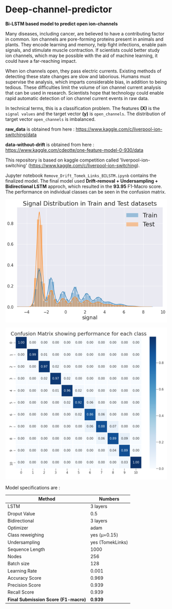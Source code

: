# Deep-channel-predictor
**Bi-LSTM based model to predict open ion-channels**

Many diseases, including cancer, are believed to have a contributing factor in common. Ion channels are pore-forming proteins present in animals and plants. They encode learning and memory, help fight infections, enable pain signals, and stimulate muscle contraction. If scientists could better study ion channels, which may be possible with the aid of machine learning, it could have a far-reaching impact.

When ion channels open, they pass electric currents. Existing methods of detecting these state changes are slow and laborious. Humans must supervise the analysis, which imparts considerable bias, in addition to being tedious. These difficulties limit the volume of ion channel current analysis that can be used in research. Scientists hope that technology could enable rapid automatic detection of ion channel current events in raw data.

In technical terms, this is a classification problem. The features **(X)** is the `signal values` and the target vector **(y)** is `open_channels`. The distribution of target vector `open_channels` is imbalanced. 

**raw_data** is obtained from here : https://www.kaggle.com/c/liverpool-ion-switching/data

**data-without-drift** is obtained from here : https://www.kaggle.com/cdeotte/one-feature-model-0-930/data

This repository is based on kaggle competition called 'liverpool-ion-switching' (https://www.kaggle.com/c/liverpool-ion-switching).

Jupyter notebook `Remove_Drift_Tomek_Links_BILSTM.ipynb` contains the finalized model. The final model used **Drift-removal + Undersampling + Bidirectional LSTM** approch, which resulted in the **93.95** F1-Macro score. The performance on individual classes can be seen in the confusion matrix.

![Distribution](./pictures/distribution.png)

![Confusion matrix](./pictures/confusion_matrix.png)

Model specifications are : 

|     Method    |   Numbers
| ------------- | ------------- |
|       LSTM    | 3  layers |
| Droput Value  | 0.5       |
| Bidirectional | 3 layers  |
| Optimizer     | adam    |
| Class reweighing | yes (μ=0.15)    |
| Undersampling | yes (TomekLinks) |
| Sequence Length | 1000 |
| Nodes | 256|
|Batch size | 128 |
|Learning Rate | 0.001 |
|Accuracy Score | 0.969 |
|Precision Score | 0.939|
|Recall Score | 0.939|
| **Final Submission Score (F1-macro)** | **0.939**|


